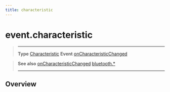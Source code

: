 ```yaml
---
title: characteristic
---
```

# event.characteristic

> --------------------- ------------------------------------------------------------------------------------------
> __Type__              [Characteristic](/plugin/bluetooth/type/Characteristic/)
> __Event__             [onCharacteristicChanged](/plugin/bluetooth/type/Gatt/event/onCharacteristicChanged/)


> __See also__          [onCharacteristicChanged](/plugin/bluetooth/type/Gatt/event/onCharacteristicChanged/)
>						[bluetooth.*](/plugin/bluetooth/)
> --------------------- ------------------------------------------------------------------------------------------

## Overview